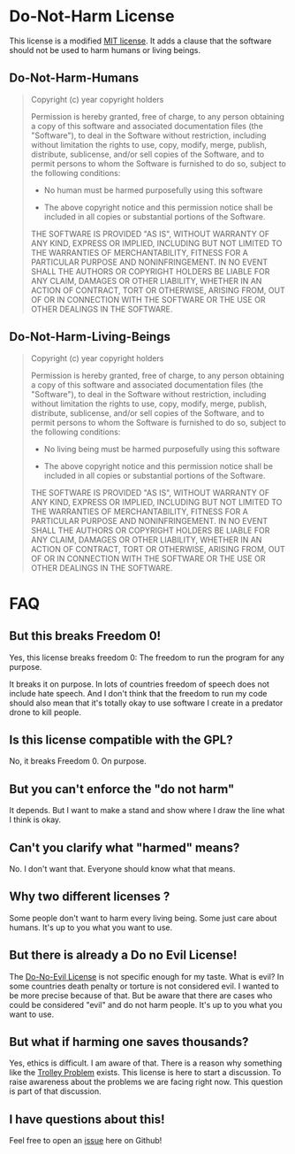 # Do-Not-Harm License

This license is a modified [MIT license](http://opensource.org/licenses/MIT).
It adds a clause that the software should not be used to harm humans or living
beings.

## Do-Not-Harm-Humans

> Copyright (c) year copyright holders
>
> Permission is hereby granted, free of charge, to any person obtaining a copy
> of this software and associated documentation files (the "Software"), to deal
> in the Software without restriction, including without limitation the rights
> to use, copy, modify, merge, publish, distribute, sublicense, and/or sell
> copies of the Software, and to permit persons to whom the Software is
> furnished to do so, subject to the following conditions:
>
> * No human must be harmed purposefully using this software
>
> * The above copyright notice and this permission notice shall be included in
> all copies or substantial portions of the Software.
>
> THE SOFTWARE IS PROVIDED "AS IS", WITHOUT WARRANTY OF ANY KIND, EXPRESS OR
> IMPLIED, INCLUDING BUT NOT LIMITED TO THE WARRANTIES OF MERCHANTABILITY,
> FITNESS FOR A PARTICULAR PURPOSE AND NONINFRINGEMENT. IN NO EVENT SHALL THE
> AUTHORS OR COPYRIGHT HOLDERS BE LIABLE FOR ANY CLAIM, DAMAGES OR OTHER
> LIABILITY, WHETHER IN AN ACTION OF CONTRACT, TORT OR OTHERWISE, ARISING FROM,
> OUT OF OR IN CONNECTION WITH THE SOFTWARE OR THE USE OR OTHER DEALINGS IN
> THE SOFTWARE.

## Do-Not-Harm-Living-Beings

> Copyright (c) year copyright holders
>
> Permission is hereby granted, free of charge, to any person obtaining a copy
> of this software and associated documentation files (the "Software"), to deal
> in the Software without restriction, including without limitation the rights
> to use, copy, modify, merge, publish, distribute, sublicense, and/or sell
> copies of the Software, and to permit persons to whom the Software is
> furnished to do so, subject to the following conditions:
>
> * No living being must be harmed purposefully using this software
>
> * The above copyright notice and this permission notice shall be included in
> all copies or substantial portions of the Software.
>
> THE SOFTWARE IS PROVIDED "AS IS", WITHOUT WARRANTY OF ANY KIND, EXPRESS OR
> IMPLIED, INCLUDING BUT NOT LIMITED TO THE WARRANTIES OF MERCHANTABILITY,
> FITNESS FOR A PARTICULAR PURPOSE AND NONINFRINGEMENT. IN NO EVENT SHALL THE
> AUTHORS OR COPYRIGHT HOLDERS BE LIABLE FOR ANY CLAIM, DAMAGES OR OTHER
> LIABILITY, WHETHER IN AN ACTION OF CONTRACT, TORT OR OTHERWISE, ARISING FROM,
> OUT OF OR IN CONNECTION WITH THE SOFTWARE OR THE USE OR OTHER DEALINGS IN
> THE SOFTWARE.

# FAQ

## But this breaks Freedom 0!

Yes, this license breaks freedom 0: The freedom to run the program for any purpose.

It breaks it on purpose. In lots of countries freedom of speech does not include
hate speech. And I don't think that the freedom to run my code should also mean
that it's totally okay to use software I create in a predator drone to kill people.

## Is this license compatible with the GPL?

No, it breaks Freedom 0. On purpose.

## But you can't enforce the "do not harm"

It depends. But I want to make a stand and show where I draw the line what I
think is okay.

## Can't you clarify what "harmed" means?

No. I don't want that. Everyone should know what that means.

## Why two different licenses ?

Some people don't want to harm every living being. Some just care about
humans. It's up to you what you want to use.

## But there is already a Do no Evil License!

The [Do-No-Evil License](http://www.noevils.org/licenses/donoevil-1.0.html) is
not specific enough for my taste. What is evil? In some countries death penalty
or torture is not considered evil. I wanted to be more precise because of that.
But be aware that there are cases who could be considered "evil" and do not harm people.
It's up to you what you want to use.

## But what if harming one saves thousands?

Yes, ethics is difficult. I am aware of that. There is a reason why something like
the [Trolley Problem](https://en.wikipedia.org/wiki/Trolley_problem) exists.
This license is here to start a discussion. To raise awareness about the problems
we are facing right now. This question is part of that discussion.

## I have questions about this!

Feel free to open an [issue](https://github.com/bitboxer/donoharm/issues) here on Github!

